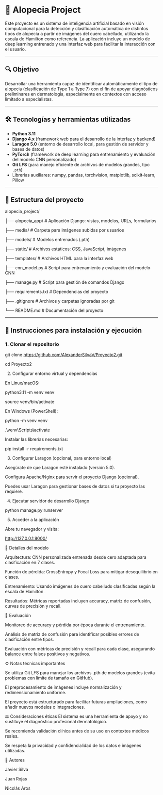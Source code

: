 # 🧠 Alopecia Project

Este proyecto es un sistema de inteligencia artificial basado en visión computacional para la detección y clasificación automática de distintos tipos de alopecia a partir de imágenes del cuero cabelludo, utilizando la escala de Hamilton como referencia. La aplicación incluye un modelo de deep learning entrenado y una interfaz web para facilitar la interacción con el usuario.

---

## 🔍 Objetivo

Desarrollar una herramienta capaz de identificar automáticamente el tipo de alopecia (clasificación de Type 1 a Type 7) con el fin de apoyar diagnósticos preliminares en dermatología, especialmente en contextos con acceso limitado a especialistas.

---

## 🛠️ Tecnologías y herramientas utilizadas

- **Python 3.11**  
- **Django 4.x** (framework web para el desarrollo de la interfaz y backend)  
- **Laragon 5.0** (entorno de desarrollo local, para gestión de servidor y bases de datos)  
- **PyTorch** (framework de deep learning para entrenamiento y evaluación del modelo CNN personalizado)  
- **Git LFS** (para manejo eficiente de archivos de modelos grandes, tipo `.pth`)  
- Librerías auxiliares: numpy, pandas, torchvision, matplotlib, scikit-learn, Pillow

---

## 📁 Estructura del proyecto

alopecia_project/

├── alopecia_app/ # Aplicación Django: vistas, modelos, URLs, formularios

├── media/ # Carpeta para imágenes subidas por usuarios

├── models/ # Modelos entrenados (.pth)

├── static/ # Archivos estáticos: CSS, JavaScript, imágenes

├── templates/ # Archivos HTML para la interfaz web

├── cnn_model.py # Script para entrenamiento y evaluación del modelo CNN

├── manage.py # Script para gestión de comandos Django

├── requirements.txt # Dependencias del proyecto

├── .gitignore # Archivos y carpetas ignoradas por git

└── README.md # Documentación del proyecto


---

## 🚀 Instrucciones para instalación y ejecución

### 1. Clonar el repositorio


git clone https://github.com/AlexanderSilvaV/Proyecto2.git

cd Proyecto2

2. Configurar entorno virtual y dependencias

En Linux/macOS:


python3.11 -m venv venv

source venv/bin/activate

En Windows (PowerShell):


python -m venv venv

.\venv\Scripts\activate

Instalar las librerías necesarias:

pip install -r requirements.txt

3. Configurar Laragon (opcional, para entorno local)

Asegúrate de que Laragon esté instalado (versión 5.0).

Configura Apache/Nginx para servir el proyecto Django (opcional).

Puedes usar Laragon para gestionar bases de datos si tu proyecto las requiere.

4. Ejecutar servidor de desarrollo Django

python manage.py runserver

5. Acceder a la aplicación

Abre tu navegador y visita:

http://127.0.0.1:8000/

🧠 Detalles del modelo

Arquitectura: CNN personalizada entrenada desde cero adaptada para clasificación en 7 clases.

Función de pérdida: CrossEntropy y Focal Loss para mitigar desequilibrio en clases.

Entrenamiento: Usando imágenes de cuero cabelludo clasificadas según la escala de Hamilton.

Resultados: Métricas reportadas incluyen accuracy, matriz de confusión, curvas de precisión y recall.

🧪 Evaluación

Monitoreo de accuracy y pérdida por época durante el entrenamiento.

Análisis de matriz de confusión para identificar posibles errores de clasificación entre tipos.

Evaluación con métricas de precisión y recall para cada clase, asegurando balance entre falsos positivos y negativos.

⚙️ Notas técnicas importantes

Se utiliza Git LFS para manejar los archivos .pth de modelos grandes (evita problemas con límite de tamaño en GitHub).

El preprocesamiento de imágenes incluye normalización y redimensionamiento uniforme.

El proyecto está estructurado para facilitar futuras ampliaciones, como añadir nuevos modelos o integraciones.

⚖️ Consideraciones éticas
El sistema es una herramienta de apoyo y no sustituye el diagnóstico profesional dermatológico.

Se recomienda validación clínica antes de su uso en contextos médicos reales.

Se respeta la privacidad y confidencialidad de los datos e imágenes utilizadas.

👥 Autores

Javier Silva

Juan Rojas

Nicolás Aros

